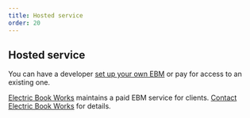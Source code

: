 ```yaml
---
title: Hosted service
order: 20
---
```


## Hosted service

You can have a developer [set up your own EBM](https://github.com/electricbookworks/electric-book-gui) or pay for access to an existing one.

[Electric Book Works](https://electricbookworks.com) maintains a paid EBM service for clients. [Contact Electric Book Works](mailto:team@electricbookworks.com) for details.
